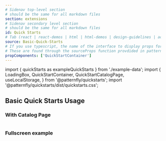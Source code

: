 ```yaml
---
# Sidenav top-level section
# should be the same for all markdown files
section: extensions
# Sidenav secondary level section
# should be the same for all markdown files
id: Quick Starts
# Tab (react | react-demos | html | html-demos | design-guidelines | accessibility)
source: Basic-Quick-Starts
# If you use typescript, the name of the interface to display props for
# These are found through the sourceProps function provdided in patternfly-docs.source.js
propComponents: ['QuickStartContainer']
---
```


import { quickStarts as exampleQuickStarts } from './example-data';
import { LoadingBox, QuickStartContainer, QuickStartCatalogPage, useLocalStorage, } from '@patternfly/quickstarts';
import '@patternfly/quickstarts/dist/quickstarts.css';

## Basic Quick Starts Usage

### With Catalog Page
```js file="./Basic.jsx"
```

### Fullscreen example
```js file="./Basic.jsx" isFullscreen
```
